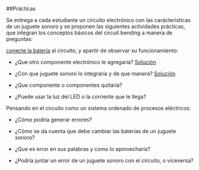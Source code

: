 ##Prácticas



Se entrega a cada estudiante un circuito electrónico con las carácteristicas de un juguete sonoro y se proponen las siguientes actividades prácticas, que integran los conceptos básicos del circuit bending a manera de preguntas:


[conecte la batería](solucion001.md) al circuito, y apartir de observar su funcionamiento:

- ¿Que otro componente electrónico le agregaría? [Solución](solupractica001.md)

- ¿Con que juguete sonoro lo integraría y de que manera? [Solución](solupractica100.md)

- ¿Que componente o componentes quitaría?

- ¿Puede usar la luz del LED o la corriente que le llega?

Pensando en el circuito como un sistema ordenado de procesos eléctricos:

- ¿Cómo podría generar errores?

- ¿Cómo se da cuenta que debe cambiar las baterías de un juguete sonoro?

- ¿Que es error en sus palabras y como lo aprovecharía?

- ¿Podría juntar un error de un juguete sonoro con el circuito, o viceversa?

























